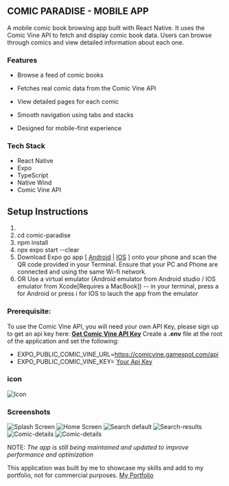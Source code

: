 ## COMIC PARADISE - MOBILE APP
A mobile comic book browsing app built with React Native. It uses the Comic Vine API to fetch and display comic book data. Users can browse through comics and view detailed information about each one.

### Features
- Browse a feed of comic books

- Fetches real comic data from the Comic Vine API

- View detailed pages for each comic

- Smooth navigation using tabs and stacks

- Designed for mobile-first experience

### Tech Stack
* React Native
* Expo
* TypeScript
* Native Wind
* Comic Vine API

## Setup Instructions
1. 
2. cd comic-paradise
3. npm install
4. npx expo start --clear
5. Download Expo go app [ [Android](https://play.google.com/store/apps/details?id=host.exp.exponent&referrer=www) | [IOS](https://apps.apple.com/us/app/expo-go/id982107779) ] onto your phone and scan the QR code provided in your Terminal. Ensure that your PC and Phone are connected and using the same Wi-fi network.
6. OR Use a virtual emulator (Android emulator from Android studio / IOS emulator from Xcode[Requires a MacBook]) -- in your terminal, press a for Android or press i for IOS to lauch the app from the emulator

### Prerequisite:
To use the Comic Vine API, you will need your own API Key, please sign up to get an api key here: [**Get Comic Vine API Key**](https://comicvine.gamespot.com/api/)
Create a **.env** file at the root of the application and set the following:
- EXPO_PUBLIC_COMIC_VINE_URL=https://comicvine.gamespot.com/api
- EXPO_PUBLIC_COMIC_VINE_KEY= [Your Api Key](https://comicvine.gamespot.com/api/)

### icon 
![Icon](./assets/images/comic-paradise-icon.jpg)

### Screenshots
![Splash Screen](./assets/screenshots/Splash%20screen.png)
![Home Screen](./assets/screenshots/Home.png)
![Search default](./assets/screenshots/Search-default.png)
![Search-results](./assets/screenshots/Search-results.png)
![Comic-details](./assets/screenshots/Spider-man%20comic.png)
![Comic-details](./assets/screenshots/Batman%20comic.png)

NOTE: *The app is still being maintained and updated to improve performance and optimization*

This application was built by me to showcase my skills and add to my portfolio, not for commercial purposes. 
[My Portfolio](https://portfolio-v2-0-six.vercel.app/)







